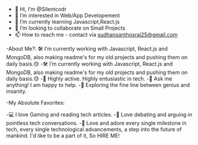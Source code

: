- 👋 Hi, I’m @Silentcodr
- 👀 I’m interested in Web/App Developement
- 🌱 I’m currently learning Javascript,React.js
- 💞️ I’m looking to collaborate on Small Projects
- 📫 How to reach me - contact via sudhansanthosraj25@gmail.com

-About Me?:
🛠   I’m currently working with Javascript, React.js and MongoDB, also making readme's for my old projects and pushing them on daily basis.😓
-🛠   I’m currently working with Javascript, React.js and MongoDB, also making readme's for my old projects and pushing them on daily basis.😓
-🚀   Highly active. Highly entusiastic in tech.
-💬   Ask me anything! I am happy to help.
-👾   Exploring the fine line between genius and insanity.

-My Absolute Favorites:

-💻   I love Gaming and reading tech articles.
-📰   Love debating and arguing in pointless tech conversations.
-🍕   Love and adore every single milestone in tech, every single technological advancements, a step into the future of mankind. I'd like to be a part of it, So HIRE ME!
